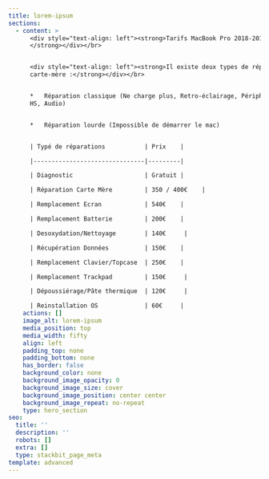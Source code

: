 ```yaml
---
title: lorem-ipsum
sections:
  - content: >
      <div style="text-align: left"><strong>Tarifs MacBook Pro 2018-2019
      </strong></div></br>


      <div style="text-align: left"><strong>Il existe deux types de réparations
      carte-mère :</strong></div></br>


      *   Réparation classique (Ne charge plus, Retro-éclairage, Périphérique
      HS, Audio)


      *   Réparation lourde (Impossible de démarrer le mac)


      | Typé de réparations           | Prix    |

      |-------------------------------|---------|

      | Diagnostic                    | Gratuit |

      | Réparation Carte Mère         | 350 / 400€    |

      | Remplacement Ecran            | 540€    |

      | Remplacement Batterie         | 200€    |

      | Desoxydation/Nettoyage        | 140€     |

      | Récupération Données          | 150€    |

      | Remplacement Clavier/Topcase  | 250€    |

      | Remplacement Trackpad         | 150€     |

      | Dépoussiérage/Pâte thermique  | 120€     |

      | Reinstallation OS             | 60€     |
    actions: []
    image_alt: lorem-ipsum
    media_position: top
    media_width: fifty
    align: left
    padding_top: none
    padding_bottom: none
    has_border: false
    background_color: none
    background_image_opacity: 0
    background_image_size: cover
    background_image_position: center center
    background_image_repeat: no-repeat
    type: hero_section
seo:
  title: ''
  description: ''
  robots: []
  extra: []
  type: stackbit_page_meta
template: advanced
---
```

